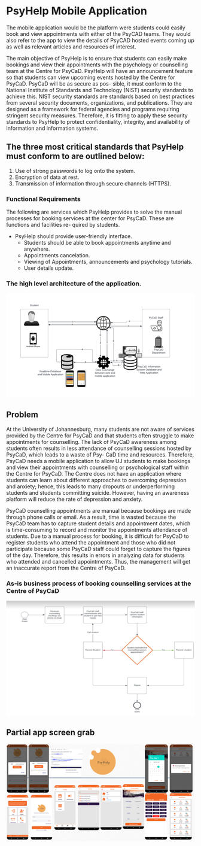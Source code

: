 # PsyHelp Mobile Application
The mobile application would be the platform were students could easily book and view appointments with either of the PsyCAD teams. They would also refer to the app to view the details of PsyCAD hosted events coming up as well as relevant articles and resources of interest.

The main objective of PsyHelp is to ensure that students can easily make bookings and view their appointments with the psychology or counselling team at the Centre for PsyCaD. PsyHelp will have an announcement feature so that students can view upcoming events hosted by the Centre for PsyCaD. PsyCaD will be as secure as pos-
sible, it must conform to the National Institute of Standards and Technology (NIST) security standards to achieve this. NIST security standards are standards based on best practices from several security documents, organizations, and publications. They are designed as a framework for federal agencies and programs requiring stringent security measures. Therefore, it is fitting to apply these security standards to PsyHelp to protect confidentiality, integrity, and availability of information and information systems. 

## The three most critical standards that PsyHelp must conform to are outlined below:
1. Use of strong passwords to log onto the system.
1. Encryption of data at rest.
1. Transmission of information through secure channels (HTTPS).

### Functional Requirements
The following are services which PsyHelp provides to solve the manual processes for booking services at the center for PsyCaD. These are functions and facilities re- quired by students.

- PsyHelp should provide user-friendly interface.
  - Students should be able to book appointments anytime and anywhere.
  - Appointments cancelation.
  - Viewing of Appointments, announcements and psychology tutorials.
  - User details update.

### The high level architecture of the application.
![plot](https://github.com/Hlabeli/Psy-Help-Services/blob/master/sys%20architecture.PNG)

## Problem
At the University of Johannesburg, many students are not aware of services provided by the Centre for PsyCaD and that students often struggle to make appointments for counselling. The lack of PsyCaD awareness among students often results in less attendance of counselling sessions hosted by PsyCaD, which leads to a waste of Psy-
CaD time and resources. Therefore, PsyCaD needs a mobile application to allow UJ students to make bookings and view their appointments with counselling or psychological staff within the Centre for PsyCaD. The Centre does not have an application where students can learn about different approaches to overcoming depression and
anxiety; hence, this leads to many dropouts or underperforming students and students
committing suicide. However, having an awareness platform will reduce the rate of
depression and anxiety.

PsyCaD counselling appointments are manual because bookings are made through phone calls or email. As a result, time is wasted because the PsyCaD team has to capture student details and appointment dates, which is time-consuming to record and monitor the appointments attendance of students. Due to a manual process for
booking, it is difficult for PsyCaD to register students who attend the appointment and
those who did not participate because some PsyCaD staff could forget to capture the
figures of the day. Therefore, this results in errors in analyzing data for students who
attended and cancelled appointments. Thus, the management will get an inaccurate
report from the Centre of PsyCaD.

### As-is business process of booking counselling services at the Centre of PsyCaD
![plot](https://github.com/Hlabeli/Psy-Help-Services/blob/master/As%20is%20process.PNG)

## Partial app screen grab
![plot](https://github.com/Hlabeli/Psy-Help-Services/blob/master/partial.PNG)

